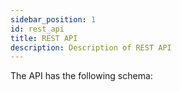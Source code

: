 ```yaml
---
sidebar_position: 1
id: rest_api
title: REST API
description: Description of REST API
---
```


The API has the following schema: